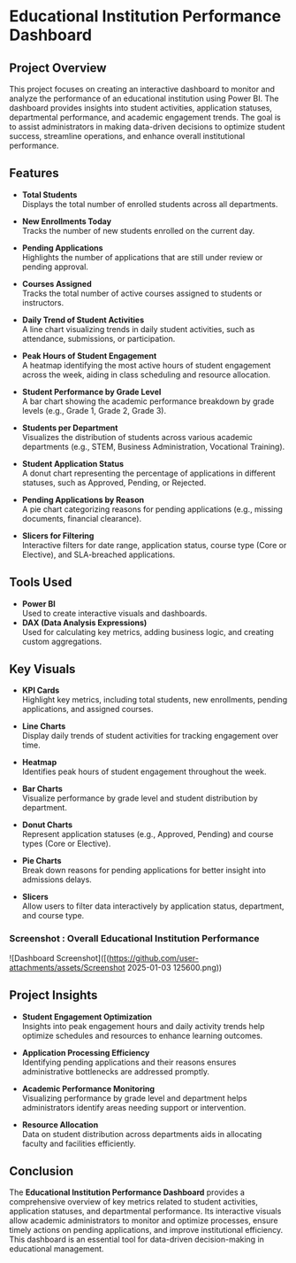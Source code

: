 # Educational Institution Performance Dashboard

## Project Overview
This project focuses on creating an interactive dashboard to monitor and analyze the performance of an educational institution using Power BI. The dashboard provides insights into student activities, application statuses, departmental performance, and academic engagement trends. The goal is to assist administrators in making data-driven decisions to optimize student success, streamline operations, and enhance overall institutional performance.

## Features
- **Total Students**  
  Displays the total number of enrolled students across all departments.

- **New Enrollments Today**  
  Tracks the number of new students enrolled on the current day.

- **Pending Applications**  
  Highlights the number of applications that are still under review or pending approval.

- **Courses Assigned**  
  Tracks the total number of active courses assigned to students or instructors.

- **Daily Trend of Student Activities**  
  A line chart visualizing trends in daily student activities, such as attendance, submissions, or participation.

- **Peak Hours of Student Engagement**  
  A heatmap identifying the most active hours of student engagement across the week, aiding in class scheduling and resource allocation.

- **Student Performance by Grade Level**  
  A bar chart showing the academic performance breakdown by grade levels (e.g., Grade 1, Grade 2, Grade 3).

- **Students per Department**  
  Visualizes the distribution of students across various academic departments (e.g., STEM, Business Administration, Vocational Training).

- **Student Application Status**  
  A donut chart representing the percentage of applications in different statuses, such as Approved, Pending, or Rejected.

- **Pending Applications by Reason**  
  A pie chart categorizing reasons for pending applications (e.g., missing documents, financial clearance).

- **Slicers for Filtering**  
  Interactive filters for date range, application status, course type (Core or Elective), and SLA-breached applications.

## Tools Used
- **Power BI**  
  Used to create interactive visuals and dashboards.
- **DAX (Data Analysis Expressions)**  
  Used for calculating key metrics, adding business logic, and creating custom aggregations.

## Key Visuals
- **KPI Cards**  
  Highlight key metrics, including total students, new enrollments, pending applications, and assigned courses.

- **Line Charts**  
  Display daily trends of student activities for tracking engagement over time.

- **Heatmap**  
  Identifies peak hours of student engagement throughout the week.

- **Bar Charts**  
  Visualize performance by grade level and student distribution by department.

- **Donut Charts**  
  Represent application statuses (e.g., Approved, Pending) and course types (Core or Elective).

- **Pie Charts**  
  Break down reasons for pending applications for better insight into admissions delays.

- **Slicers**  
  Allow users to filter data interactively by application status, department, and course type.

### Screenshot : Overall Educational Institution Performance 
![Dashboard Screenshot]([(https://github.com/user-attachments/assets/Screenshot 2025-01-03 125600.png))

## Project Insights
- **Student Engagement Optimization**  
  Insights into peak engagement hours and daily activity trends help optimize schedules and resources to enhance learning outcomes.

- **Application Processing Efficiency**  
  Identifying pending applications and their reasons ensures administrative bottlenecks are addressed promptly.

- **Academic Performance Monitoring**  
  Visualizing performance by grade level and department helps administrators identify areas needing support or intervention.

- **Resource Allocation**  
  Data on student distribution across departments aids in allocating faculty and facilities efficiently.

## Conclusion
The **Educational Institution Performance Dashboard** provides a comprehensive overview of key metrics related to student activities, application statuses, and departmental performance. Its interactive visuals allow academic administrators to monitor and optimize processes, ensure timely actions on pending applications, and improve institutional efficiency. This dashboard is an essential tool for data-driven decision-making in educational management.
